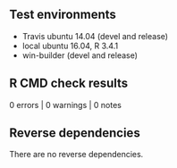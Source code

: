 ## Test environments

* Travis ubuntu 14.04 (devel and release)
* local ubuntu 16.04, R 3.4.1
* win-builder (devel and release)

## R CMD check results

0 errors | 0 warnings | 0 notes


## Reverse dependencies

There are no reverse dependencies.


